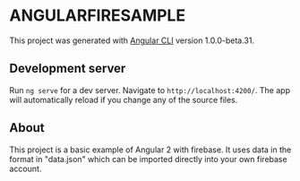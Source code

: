 # ANGULARFIRESAMPLE

This project was generated with [Angular CLI](https://github.com/angular/angular-cli) version 1.0.0-beta.31.

## Development server
Run `ng serve` for a dev server. Navigate to `http://localhost:4200/`. The app will automatically reload if you change any of the source files.

## About

This project is a basic example of Angular 2 with firebase. It uses data in the format in "data.json" which can be imported directly into your own firebase account.